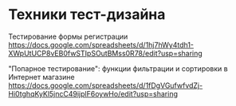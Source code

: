 # Техники тест-дизайна

Тестирование формы регистрации
https://docs.google.com/spreadsheets/d/1hj7hWy4tdh1-XWpUtUCP8vEB0fwSTIpSOutBMss0R78/edit?usp=sharing

"Попарное тестирование": функции фильтрации и сортировки в Интернет магазине
https://docs.google.com/spreadsheets/d/1fDgVGufwfvdZj-Hi0tghqKyKl5jncC49ijplF6oywHo/edit?usp=sharing
